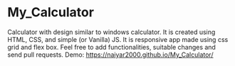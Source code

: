 # My_Calculator
Calculator with design similar to windows calculator. It is created using HTML, CSS, and simple (or Vanilla) JS.
It is responsive app made using css grid and flex box.
Feel free to add functionalities, suitable changes and send pull requests.
Demo: https://naiyar2000.github.io/My_Calculator/
